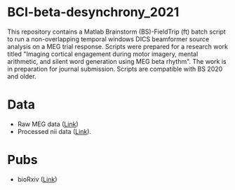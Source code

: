 # BCI-beta-desynchrony_2021
This repository contains a Matlab Brainstorm (BS)-FieldTrip (ft) batch script to run a non-overlapping temporal windows DICS beamformer source analysis on a MEG trial response. Scripts were prepared for a research work titled "Imaging cortical engagement during motor imagery, mental arithmetic, and silent word generation using MEG beta rhythm". The work is in preparation for journal submission. Scripts are compatible with BS 2020 and older.

# Data
 - Raw MEG data ([Link](https://springernature.figshare.com/collections/A_magnetoencephalography_dataset_for_motor_and_cognitive_imagery_BCI/5101544))
 - Processed nii data ([Link](https://figshare.com/articles/software/BCI-beta-desynchrony_2021/20469144)).

# Pubs
- bioRxiv ([Link](https://www.biorxiv.org/content/10.1101/2022.07.16.500303v1))
